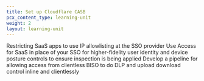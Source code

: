 ```yaml
---
title: Set up Cloudflare CASB
pcx_content_type: learning-unit
weight: 2
layout: learning-unit
---
```


Restricting SaaS apps to use IP allowlisting at the SSO provider
Use Access for SaaS in place of your SSO for higher-fidelity user identity and device posture controls to ensure inspection is being applied
Develop a pipeline for allowing access from clientless BISO to do DLP and upload download control inline and clientlessly
